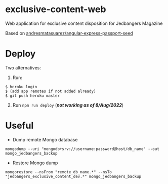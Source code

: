 exclusive-content-web
=============================
Web application for exclusive content disposition for Jedbangers Magazine

Based on [andresmatasuarez/angular-express-passport-seed](https://github.com/andresmatasuarez/angular-express-passport-seed)


# Deploy
Two alternatives:
1. Run:
  ```console
  $ heroku login
  $ (add app remotes if not added already)
  $ git push heroku master
  ```
2. Run `npm run deploy` (***not working as of 8/Aug/2022***)


# Useful
  - Dump remote Mongo database
```console
mongodump --uri "mongodb+srv://username:password@host/db_name" --out mongo_jedbangers_backup
```

  - Restore Mongo dump
```console
mongorestore --nsFrom "remote_db_name.*" --nsTo "jedbangers_exclusive_content_dev.*" mongo_jedbangers_backup
```
